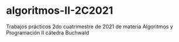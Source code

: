 # algoritmos-II-2C2021
Trabajos prácticos 2do cuatrimestre de 2021 de materia Algoritmos y Programación II cátedra Buchwald 
